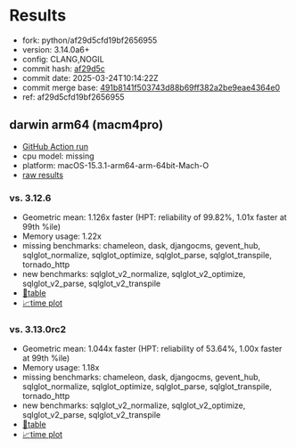 # Results

- fork: python/af29d5cfd19bf2656955
- version: 3.14.0a6+
- config: CLANG,NOGIL
- commit hash: [af29d5c](https://github.com/python/cpython/commit/af29d5c)
- commit date: 2025-03-24T10:14:22Z
- commit merge base: [491b8141f503743d88b69ff382a2be9eae4364e0](https://github.com/python/cpython/commit/491b8141f503743d88b69ff382a2be9eae4364e0)
- ref: af29d5cfd19bf2656955

## darwin arm64 (macm4pro)

- [GitHub Action run](https://github.com/facebookexperimental/free-threading-benchmarking/actions/runs/14095469048)
- cpu model: missing
- platform: macOS-15.3.1-arm64-arm-64bit-Mach-O
- [raw results](bm-20250324-macm4pro-arm64-python-af29d5cfd19bf2656955-3.14.0a6%2B-af29d5c.json)

### vs. 3.12.6

- Geometric mean: 1.126x faster (HPT: reliability of 99.82%, 1.01x faster at 99th %ile)
- Memory usage: 1.22x
- missing benchmarks: chameleon, dask, djangocms, gevent_hub, sqlglot_normalize, sqlglot_optimize, sqlglot_parse, sqlglot_transpile, tornado_http
- new benchmarks: sqlglot_v2_normalize, sqlglot_v2_optimize, sqlglot_v2_parse, sqlglot_v2_transpile
- [📄table](bm-20250324-macm4pro-arm64-python-af29d5cfd19bf2656955-3.14.0a6%2B-af29d5c-vs-3.12.6.md)
- [📈time plot](bm-20250324-macm4pro-arm64-python-af29d5cfd19bf2656955-3.14.0a6%2B-af29d5c-vs-3.12.6.svg)

### vs. 3.13.0rc2

- Geometric mean: 1.044x faster (HPT: reliability of 53.64%, 1.00x faster at 99th %ile)
- Memory usage: 1.18x
- missing benchmarks: chameleon, dask, djangocms, gevent_hub, sqlglot_normalize, sqlglot_optimize, sqlglot_parse, sqlglot_transpile, tornado_http
- new benchmarks: sqlglot_v2_normalize, sqlglot_v2_optimize, sqlglot_v2_parse, sqlglot_v2_transpile
- [📄table](bm-20250324-macm4pro-arm64-python-af29d5cfd19bf2656955-3.14.0a6%2B-af29d5c-vs-3.13.0rc2.md)
- [📈time plot](bm-20250324-macm4pro-arm64-python-af29d5cfd19bf2656955-3.14.0a6%2B-af29d5c-vs-3.13.0rc2.svg)

